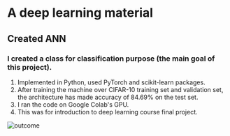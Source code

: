 # A deep learning material
## Created ANN
### I created a class for classification purpose (the main goal of this project).

1. Implemented in Python, used PyTorch and scikit-learn packages.
2. After training the machine over CIFAR-10 training set and validation set, the architecture has made accuracy of 84.69% on the test set.
3. I ran the code on Google Colab's GPU.
4. This was for introduction to deep learning course final project.

![outcome](https://user-images.githubusercontent.com/82370205/177552298-492a8082-566c-4f0e-b245-e548316b3df5.jpg)
